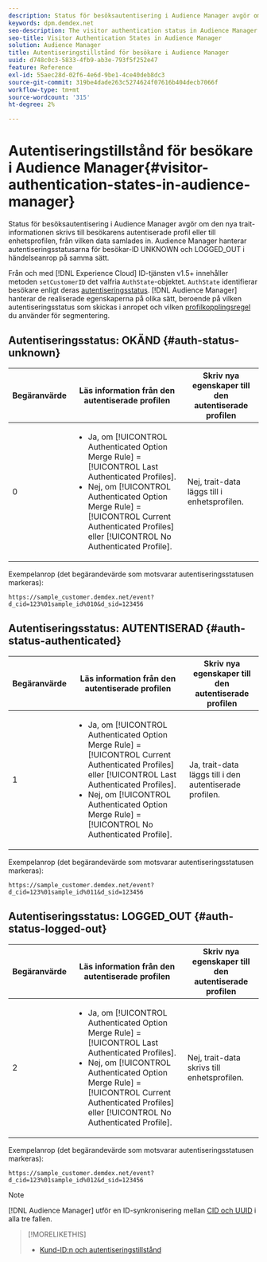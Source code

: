 ```yaml
---
description: Status för besöksautentisering i Audience Manager avgör om den nya trait-informationen skrivs till besökarens autentiserade profil eller till enhetsprofilen, från vilken data samlades in. Audience Manager hanterar autentiseringsstatusarna för besökar-ID UNKNOWN och LOGGED_OUT i händelseanrop på samma sätt.
keywords: dpm.demdex.net
seo-description: The visitor authentication status in Audience Manager determines if the new trait information is written to the visitor's authenticated profile or to the device profile, where the data was collected from. Audience Manager handles the visitor ID authentication statuses UNKNOWN and LOGGED_OUT in event calls in the same way.
seo-title: Visitor Authentication States in Audience Manager
solution: Audience Manager
title: Autentiseringstillstånd för besökare i Audience Manager
uuid: d748c0c3-5833-4fb9-ab3e-793f5f252e47
feature: Reference
exl-id: 55aec28d-02f6-4e6d-9be1-4ce40deb8dc3
source-git-commit: 319be4dade263c5274624f07616b404decb7066f
workflow-type: tm+mt
source-wordcount: '315'
ht-degree: 2%

---
```


# Autentiseringstillstånd för besökare i Audience Manager{#visitor-authentication-states-in-audience-manager}

Status för besöksautentisering i Audience Manager avgör om den nya trait-informationen skrivs till besökarens autentiserade profil eller till enhetsprofilen, från vilken data samlades in. Audience Manager hanterar autentiseringsstatusarna för besökar-ID UNKNOWN och LOGGED_OUT i händelseanrop på samma sätt.

Från och med [!DNL Experience Cloud] ID-tjänsten v1.5+ innehåller metoden `setCustomerID` det valfria `AuthState`-objektet. `AuthState` identifierar besökare enligt deras [autentiseringsstatus](https://experienceleague.adobe.com/docs/id-service/using/reference/authenticated-state.html). [!DNL Audience Manager] hanterar de realiserade egenskaperna på olika sätt, beroende på vilken autentiseringsstatus som skickas i anropet och vilken [profilkopplingsregel ](../features/profile-merge-rules/merge-rules-dashboard.md) du använder för segmentering.

## Autentiseringsstatus: OKÄND {#auth-status-unknown}

| Begäranvärde | Läs information från den autentiserade profilen | Skriv nya egenskaper till den autentiserade profilen |
|---|---|---|
| 0 | <ul><li>Ja, om [!UICONTROL Authenticated Option Merge Rule] = [!UICONTROL Last Authenticated Profiles].</li><li>Nej, om [!UICONTROL Authenticated Option Merge Rule] = [!UICONTROL Current Authenticated Profiles] eller [!UICONTROL No Authenticated Profile].</li></ul> | Nej, trait-data läggs till i enhetsprofilen. |

Exempelanrop (det begärandevärde som motsvarar autentiseringsstatusen markeras):

`https://sample_customer.demdex.net/event?d_cid=123%01sample_id%010&d_sid=123456`

## Autentiseringsstatus: AUTENTISERAD {#auth-status-authenticated}

| Begäranvärde | Läs information från den autentiserade profilen | Skriv nya egenskaper till den autentiserade profilen |
|---|---|---|
| 1 | <ul><li>Ja, om [!UICONTROL Authenticated Option Merge Rule] = [!UICONTROL Current Authenticated Profiles] eller [!UICONTROL Last Authenticated Profiles].</li><li>Nej, om [!UICONTROL Authenticated Option Merge Rule] = [!UICONTROL No Authenticated Profile].</li></ul> | Ja, trait-data läggs till i den autentiserade profilen. |

Exempelanrop (det begärandevärde som motsvarar autentiseringsstatusen markeras):

`https://sample_customer.demdex.net/event?d_cid=123%01sample_id%011&d_sid=123456`

## Autentiseringsstatus: LOGGED_OUT {#auth-status-logged-out}

| Begäranvärde | Läs information från den autentiserade profilen | Skriv nya egenskaper till den autentiserade profilen |
|---|---|---|
| 2 | <ul><li>Ja, om [!UICONTROL Authenticated Option Merge Rule] = [!UICONTROL Last Authenticated Profiles].</li><li>Nej, om [!UICONTROL Authenticated Option Merge Rule] = [!UICONTROL Current Authenticated Profiles] eller [!UICONTROL No Authenticated Profile].</li></ul> | Nej, trait-data skrivs till enhetsprofilen. |

Exempelanrop (det begärandevärde som motsvarar autentiseringsstatusen markeras):

`https://sample_customer.demdex.net/event?d_cid=123%01sample_id%012&d_sid=123456`

>[!NOTE]
>
>[!DNL Audience Manager] utför en ID-synkronisering mellan [CID och UUID](../reference/ids-in-aam.md) i alla tre fallen.

>[!MORELIKETHIS]
>
>* [Kund-ID:n och autentiseringstillstånd](https://experienceleague.adobe.com/docs/id-service/using/reference/authenticated-state.html)

